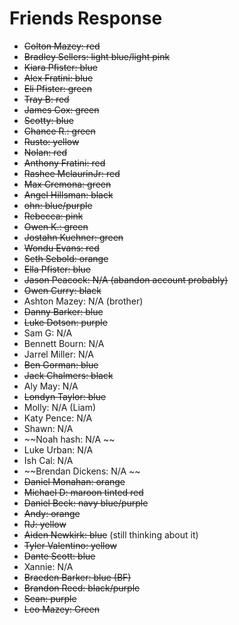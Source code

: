 # Friends Response

- ~~Colton Mazey: red~~
- ~~Bradley Sellers: light blue/light pink~~
- ~~Kiara Pfister: blue~~
- ~~Alex Fratini: blue~~
- ~~Eli Pfister: green~~
- ~~Tray B: red~~
- ~~James Cox: green~~
- ~~Scotty: blue~~
- ~~Chance R.: green~~
- ~~Rusto: yellow~~
- ~~Nolan: red~~
- ~~Anthony Fratini: red~~
- ~~Rashee MclaurinJr: red~~
- ~~Max Cremona: green~~
- ~~Angel Hillsman: black~~
- ~~ohn: blue/purple~~
- ~~Rebecca: pink~~
- ~~Owen K.: green~~
- ~~Jostahn Kuehner: green~~
- ~~Wondu Evans: red~~
- ~~Seth Sebold: orange~~
- ~~Ella Pfister: blue~~
- ~~Jason Peacock: N/A (abandon account probably)~~
- ~~Owen Curry: black~~
- Ashton Mazey: N/A (brother)
- ~~Danny Barker: blue~~
- ~~Luke Dotson: purple~~
- Sam G: N/A
- Bennett Bourn: N/A
- Jarrel Miller: N/A
- ~~Ben Gorman: blue~~
- ~~Jack Chalmers: black~~
- Aly May: N/A
- ~~Londyn Taylor: blue~~
- Molly: N/A (Liam)
- Katy Pence: N/A
- Shawn: N/A
- ~~Noah hash: N/A ~~
- Luke Urban: N/A
- Ish Cal: N/A
- ~~Brendan Dickens: N/A ~~
- ~~Daniel Monahan: orange~~
- ~~Michael D: maroon tinted red~~
- ~~Daniel Beck: navy blue/purple~~
- ~~Andy: orange~~
- ~~RJ: yellow~~
- ~~Aiden Newkirk: blue~~ (still thinking about it)
- ~~Tyler Valentino: yellow~~
- ~~Dante Scott: blue~~
- Xannie: N/A
- ~~Braeden Barker: blue (BF)~~
- ~~Brandon Reed: black/purple~~
- ~~Sean: purple~~
- ~~Leo Mazey: Green~~
